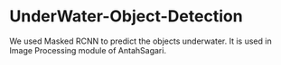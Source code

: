 # UnderWater-Object-Detection
We used Masked RCNN to predict the objects underwater. It is used in Image Processing module of AntahSagari.

